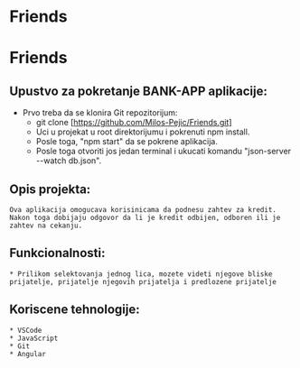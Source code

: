 # Friends

# Friends

## Upustvo za pokretanje BANK-APP aplikacije:

* Prvo treba da se klonira  Git repozitorijum:
    * git clone [https://github.com/Milos-Pejic/Friends.git]
    * Uci u projekat u root direktorijumu i pokrenuti npm install.
    * Posle toga, "npm start" da se pokrene aplikacija.
    * Posle toga otvoriti jos jedan terminal i ukucati komandu "json-server --watch db.json".

## Opis projekta:
    Ova aplikacija omogucava korisinicama da podnesu zahtev za kredit. Nakon toga dobijaju odgovor da li je kredit odbijen, odboren ili je zahtev na cekanju.

## Funkcionalnosti:
    * Prilikom selektovanja jednog lica, mozete videti njegove bliske prijatelje, prijatelje njegovih prijatelja i predlozene prijatelje

## Koriscene tehnologije:
    * VSCode
    * JavaScript
    * Git
    * Angular
